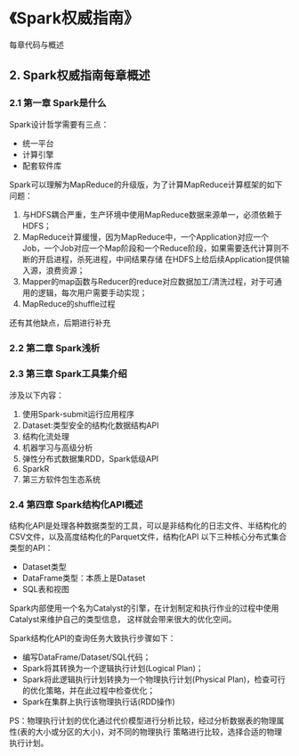 # 《Spark权威指南》

每章代码与概述

## 2. Spark权威指南每章概述
### 2.1 第一章 Spark是什么

Spark设计哲学需要有三点：

- 统一平台
- 计算引擎
- 配套软件库 

Spark可以理解为MapReduce的升级版，为了计算MapReduce计算框架的如下问题：

1. 与HDFS耦合严重，生产环境中使用MapReduce数据来源单一，必须依赖于HDFS；
2. MapReduce计算缓慢，因为MapReduce中，一个Application对应一个Job，一个Job对应一个Map阶段和一个Reduce阶段，如果需要迭代计算则不断的开启进程，杀死进程，中间结果存储
在HDFS上给后续Application提供输入源，浪费资源；
3. Mapper的map函数与Reducer的reduce对应数据加工/清洗过程，对于可通用的逻辑，每次用户需要手动实现；
4. MapReduce的shuffle过程

还有其他缺点，后期进行补充

### 2.2 第二章 Spark浅析

### 2.3 第三章 Spark工具集介绍
涉及以下内容：
1. 使用Spark-submit运行应用程序
2. Dataset:类型安全的结构化数据结构API
3. 结构化流处理
4. 机器学习与高级分析
5. 弹性分布式数据集RDD，Spark低级API
6. SparkR
7. 第三方软件包生态系统

### 2.4 第四章 Spark结构化API概述
结构化API是处理各种数据类型的工具，可以是非结构化的日志文件、半结构化的CSV文件，以及高度结构化的Parquet文件，结构化API
以下三种核心分布式集合类型的API：
- Dataset类型
- DataFrame类型：本质上是Dataset<Row> 
- SQL表和视图

Spark内部使用一个名为Catalyst的引擎，在计划制定和执行作业的过程中使用Catalyst来维护自己的类型信息，
这样就会带来很大的优化空间。

Spark结构化API的查询任务大致执行步骤如下：

- 编写DataFrame/Dataset/SQL代码；
- Spark将其转换为一个逻辑执行计划(Logical Plan)；
- Spark将此逻辑执行计划转换为一个物理执行计划(Physical Plan)，检查可行的优化策略，并在此过程中检查优化；
- Spark在集群上执行该物理执行话(RDD操作)

PS：物理执行计划的优化通过代价模型进行分析比较，经过分析数据表的物理属性(表的大小或分区的大小)，对不同的物理执行
策略进行比较，选择合适的物理执行计划。
